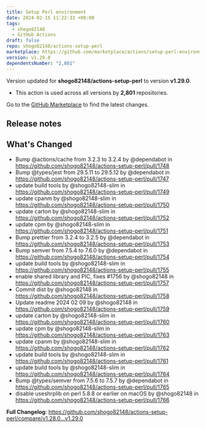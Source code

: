 ```yaml
---
title: Setup Perl environment
date: 2024-02-15 11:22:33 +00:00
tags:
  - shogo82148
  - GitHub Actions
draft: false
repo: shogo82148/actions-setup-perl
marketplace: https://github.com/marketplace/actions/setup-perl-environment
version: v1.29.0
dependentsNumber: "2,801"
---
```



Version updated for **shogo82148/actions-setup-perl** to version **v1.29.0**.
- This action is used across all versions by **2,801** repositories.

Go to the [GitHub Marketplace](https://github.com/marketplace/actions/setup-perl-environment) to find the latest changes.

## Release notes

## What's Changed
* Bump @actions/cache from 3.2.3 to 3.2.4 by @dependabot in https://github.com/shogo82148/actions-setup-perl/pull/1748
* Bump @types/jest from 29.5.11 to 29.5.12 by @dependabot in https://github.com/shogo82148/actions-setup-perl/pull/1747
* update build tools by @shogo82148-slim in https://github.com/shogo82148/actions-setup-perl/pull/1749
* update cpanm by @shogo82148-slim in https://github.com/shogo82148/actions-setup-perl/pull/1750
* update carton by @shogo82148-slim in https://github.com/shogo82148/actions-setup-perl/pull/1752
* update cpm by @shogo82148-slim in https://github.com/shogo82148/actions-setup-perl/pull/1751
* Bump prettier from 3.2.4 to 3.2.5 by @dependabot in https://github.com/shogo82148/actions-setup-perl/pull/1753
* Bump semver from 7.5.4 to 7.6.0 by @dependabot in https://github.com/shogo82148/actions-setup-perl/pull/1754
* update build tools by @shogo82148-slim in https://github.com/shogo82148/actions-setup-perl/pull/1755
* enable shared library and PIC, fixes #1756 by @shogo82148 in https://github.com/shogo82148/actions-setup-perl/pull/1757
* Commit dist by @shogo82148 in https://github.com/shogo82148/actions-setup-perl/pull/1758
* Update readme 2024 02 09 by @shogo82148 in https://github.com/shogo82148/actions-setup-perl/pull/1759
* update carton by @shogo82148-slim in https://github.com/shogo82148/actions-setup-perl/pull/1760
* update cpm by @shogo82148-slim in https://github.com/shogo82148/actions-setup-perl/pull/1763
* update cpanm by @shogo82148-slim in https://github.com/shogo82148/actions-setup-perl/pull/1762
* update build tools by @shogo82148-slim in https://github.com/shogo82148/actions-setup-perl/pull/1761
* update build tools by @shogo82148-slim in https://github.com/shogo82148/actions-setup-perl/pull/1764
* Bump @types/semver from 7.5.6 to 7.5.7 by @dependabot in https://github.com/shogo82148/actions-setup-perl/pull/1765
* disable useshrplib on perl 5.8.8 or earlier on macOS by @shogo82148 in https://github.com/shogo82148/actions-setup-perl/pull/1766


**Full Changelog**: https://github.com/shogo82148/actions-setup-perl/compare/v1.28.0...v1.29.0
